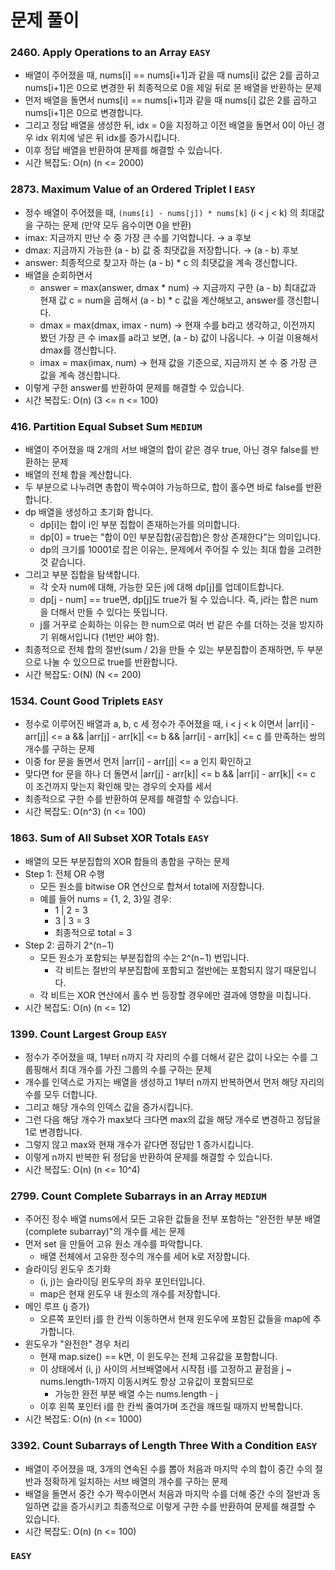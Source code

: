 # 문제 풀이

### 2460. Apply Operations to an Array ```EASY```
- 배열이 주어졌을 때, nums[i] == nums[i+1]과 같을 때 nums[i] 값은 2를 곱하고 nums[i+1]은 0으로 변경한 뒤 최종적으로 0을 제일 뒤로 몬 배열을 반환하는 문제
- 먼저 배열을 돌면서 nums[i] == nums[i+1]과 같을 때 nums[i] 값은 2를 곱하고 nums[i+1]은 0으로 변경합니다.
- 그리고 정답 배열을 생성한 뒤, idx = 0을 지정하고 이전 배열을 돌면서 0이 아닌 경우 idx 위치에 넣은 뒤 idx를 증가시킵니다.
- 이후 정답 배열을 반환하여 문제를 해결할 수 있습니다.
- 시간 복잡도: O(n) (n <= 2000)

### 2873. Maximum Value of an Ordered Triplet I ```EASY```
- 정수 배열이 주어졌을 때, `(nums[i] - nums[j]) * nums[k]` (i < j < k) 의 최대값을 구하는 문제 (만약 모두 음수이면 0을 반환)
- imax: 지금까지 만난 수 중 가장 큰 수를 기억합니다. → a 후보
- dmax: 지금까지 가능한 (a - b) 값 중 최댓값을 저장합니다. → (a - b) 후보
- answer: 최종적으로 찾고자 하는 (a - b) * c 의 최댓값을 계속 갱신합니다.
- 배열을 순회하면서
  + answer = max(answer, dmax * num) → 지금까지 구한 (a - b) 최대값과 현재 값 c = num을 곱해서 (a - b) * c 값을 계산해보고, answer를 갱신합니다.
  + dmax = max(dmax, imax - num) → 현재 수를 b라고 생각하고, 이전까지 봤던 가장 큰 수 imax를 a라고 보면, (a - b) 값이 나옵니다. → 이걸 이용해서 dmax를 갱신합니다.
  + imax = max(imax, num) → 현재 값을 기준으로, 지금까지 본 수 중 가장 큰 값을 계속 갱신합니다.
- 이렇게 구한 answer를 반환하여 문제를 해결할 수 있습니다.
- 시간 복잡도: O(n) (3 <= n <= 100)

### 416. Partition Equal Subset Sum ```MEDIUM```
- 배열이 주어졌을 때 2개의 서브 배열의 합이 같은 경우 true, 아닌 경우 false를 반환하는 문제
- 배열의 전체 합을 계산합니다.
- 두 부분으로 나누려면 총합이 짝수여야 가능하므로, 합이 홀수면 바로 false를 반환합니다.
- dp 배열을 생성하고 초기화 합니다.
  + dp[i]는 합이 i인 부분 집합이 존재하는가를 의미합니다.
  + dp[0] = true는 "합이 0인 부분집합(공집합)은 항상 존재한다"는 의미입니다.
  + dp의 크기를 10001로 잡은 이유는, 문제에서 주어질 수 있는 최대 합을 고려한 것 같습니다.
- 그리고 부분 집합을 탐색합니다.
  + 각 숫자 num에 대해, 가능한 모든 j에 대해 dp[j]를 업데이트합니다.
  + dp[j - num] == true면, dp[j]도 true가 될 수 있습니다. 즉, j라는 합은 num을 더해서 만들 수 있다는 뜻입니다.
  + j를 거꾸로 순회하는 이유는 한 num으로 여러 번 같은 수를 더하는 것을 방지하기 위해서입니다 (1번만 써야 함).
- 최종적으로 전체 합의 절반(sum / 2)을 만들 수 있는 부분집합이 존재하면, 두 부분으로 나눌 수 있으므로 true를 반환합니다.
- 시간 복잡도: O(N) (N <= 200)

### 1534. Count Good Triplets ```EASY```
- 정수로 이루어진 배열과 a, b, c 세 정수가 주어졌을 때, i < j < k 이면서 |arr[i] - arr[j]| <= a && |arr[j] - arr[k]| <= b && |arr[i] - arr[k]| <= c 를 만족하는 쌍의 개수를 구하는 문제
- 이중 for 문을 돌면서 먼저 |arr[i] - arr[j]| <= a 인지 확인하고
- 맞다면 for 문을 하나 더 돌면서 |arr[j] - arr[k]| <= b && |arr[i] - arr[k]| <= c 이 조건까지 맞는지 확인해 맞는 경우의 숫자를 세서
- 최종적으로 구한 수를 반환하여 문제를 해결할 수 있습니다.
- 시간 복잡도: O(n^3) (n <= 100)

### 1863. Sum of All Subset XOR Totals ```EASY```
- 배열의 모든 부분집합의 XOR 합들의 총합을 구하는 문제
- Step 1: 전체 OR 수행
  + 모든 원소를 bitwise OR 연산으로 합쳐서 total에 저장합니다.
  + 예를 들어 nums = {1, 2, 3}일 경우:
    - 1 | 2 = 3
    - 3 | 3 = 3
    - 최종적으로 total = 3
- Step 2: 곱하기 2^(n−1)
  + 모든 원소가 포함되는 부분집합의 수는 2^(n−1) 번입니다.
    - 각 비트는 절반의 부분집합에 포함되고 절반에는 포함되지 않기 때문입니다.
  + 각 비트는 XOR 연산에서 홀수 번 등장할 경우에만 결과에 영향을 미칩니다.
- 시간 복잡도: O(n) (n <= 12)

### 1399. Count Largest Group ```EASY```
- 정수가 주어졌을 때, 1부터 n까지 각 자리의 수를 더해서 같은 값이 나오는 수를 그룹핑해서 최대 개수를 가진 그룹의 수를 구하는 문제
- 개수를 인덱스로 가지는 배열을 생성하고 1부터 n까지 반복하면서 먼저 해당 자리의 수를 모두 더합니다.
- 그리고 해당 개수의 인덱스 값을 증가시킵니다.
- 그런 다음 해당 개수가 max보다 크다면 max의 값을 해당 개수로 변경하고 정답을 1로 변경합니다.
- 그렇지 않고 max와 현재 개수가 같다면 정답만 1 증가시킵니다.
- 이렇게 n까지 반복한 뒤 정답을 반환하여 문제를 해결할 수 있습니다.
- 시간 복잡도: O(n) (n <= 10^4)

### 2799. Count Complete Subarrays in an Array ```MEDIUM```
- 주어진 정수 배열 nums에서 모든 고유한 값들을 전부 포함하는 "완전한 부분 배열(complete subarray)"의 개수를 세는 문제
- 먼저 set 을 만들어 고유 원소 개수를 파악합니다. 
  + 배열 전체에서 고유한 정수의 개수를 세어 k로 저장합니다.
- 슬라이딩 윈도우 초기화
  + (i, j)는 슬라이딩 윈도우의 좌우 포인터입니다.
  + map은 현재 윈도우 내 원소의 개수를 저장합니다.
- 메인 루프 (j 증가)
  + 오른쪽 포인터 j를 한 칸씩 이동하면서 현재 윈도우에 포함된 값들을 map에 추가합니다.
- 윈도우가 "완전한" 경우 처리
  + 현재 map.size() == k면, 이 윈도우는 전체 고유값을 포함합니다.
  + 이 상태에서 (i, j) 사이의 서브배열에서 시작점 i를 고정하고 끝점을 j ~ nums.length-1까지 이동시켜도 항상 고유값이 포함되므로
    - 가능한 완전 부분 배열 수는 nums.length - j
  + 이후 왼쪽 포인터 i를 한 칸씩 줄여가며 조건을 깨뜨릴 때까지 반복합니다.
- 시간 복잡도: O(n) (n <= 1000)

### 3392. Count Subarrays of Length Three With a Condition ```EASY```
- 배열이 주어졌을 때, 3개의 연속된 수를 뽑아 처음과 마지막 수의 합이 중간 수의 절반과 정확하게 일치하는 서브 배열의 개수를 구하는 문제
- 배열을 돌면서 중간 수가 짝수이면서 처음과 마지막 수를 더해 중간 수의 절반과 동일하면 값을 증가시키고 최종적으로 이렇게 구한 수를 반환하여 문제를 해결할 수 있습니다.
- 시간 복잡도: O(n) (n <= 100)

### ```EASY```

